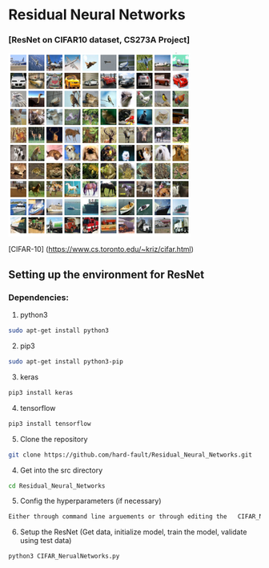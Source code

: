 # Residual Neural Networks
### [ResNet on CIFAR10 dataset, CS273A Project]


![Alt text](https://github.com/hard-fault/Residual_Neural_Networks/blob/master/rsrc/cifar-10.png)

[CIFAR-10] (https://www.cs.toronto.edu/~kriz/cifar.html)

## Setting up the environment for ResNet
### Dependencies:
1. python3
```sh
sudo apt-get install python3
```
2. pip3
```sh
sudo apt-get install python3-pip
```
3. keras
```sh
pip3 install keras
```
4. tensorflow
```sh
pip3 install tensorflow
```
5. Clone the repository
```sh
git clone https://github.com/hard-fault/Residual_Neural_Networks.git
```
4. Get into the src directory
```sh
cd Residual_Neural_Networks
```
5. Config the hyperparameters (if necessary)
```sh
Either through command line arguements or through editing the 	CIFAR_NerualNetworks.py file.
```
6. Setup the ResNet (Get data, initialize model, train the model, validate using test data)
```sh
python3 CIFAR_NerualNetworks.py
```
